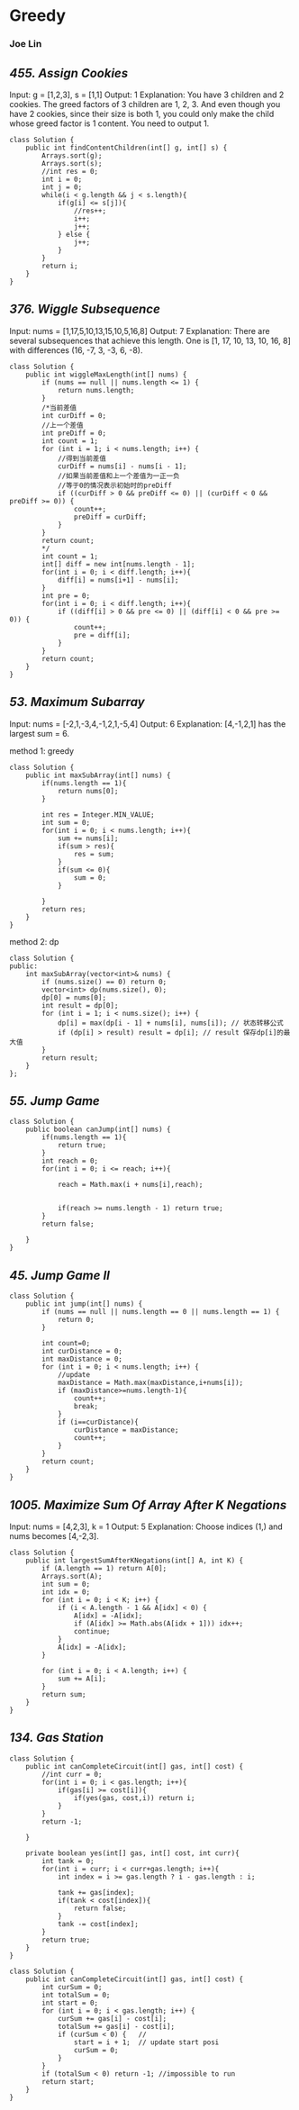 # Greedy
### Joe Lin

## *455. Assign Cookies*
Input: g = [1,2,3], s = [1,1]
Output: 1
Explanation: You have 3 children and 2 cookies. The greed factors of 3 children are 1, 2, 3. 
And even though you have 2 cookies, since their size is both 1, you could only make the child whose greed factor is 1 content.
You need to output 1.
```
class Solution {
    public int findContentChildren(int[] g, int[] s) {
        Arrays.sort(g);
        Arrays.sort(s);
        //int res = 0;
        int i = 0;
        int j = 0;
        while(i < g.length && j < s.length){
            if(g[i] <= s[j]){
                //res++;
                i++;
                j++;
            } else {
                j++;
            }
        }
        return i;
    }
}
```

## *376. Wiggle Subsequence*
Input: nums = [1,17,5,10,13,15,10,5,16,8]
Output: 7
Explanation: There are several subsequences that achieve this length.
One is [1, 17, 10, 13, 10, 16, 8] with differences (16, -7, 3, -3, 6, -8).
```
class Solution {
    public int wiggleMaxLength(int[] nums) {
        if (nums == null || nums.length <= 1) {
            return nums.length;
        }
        /*当前差值
        int curDiff = 0;
        //上一个差值
        int preDiff = 0;
        int count = 1;
        for (int i = 1; i < nums.length; i++) {
            //得到当前差值
            curDiff = nums[i] - nums[i - 1];
            //如果当前差值和上一个差值为一正一负
            //等于0的情况表示初始时的preDiff
            if ((curDiff > 0 && preDiff <= 0) || (curDiff < 0 && preDiff >= 0)) {
                count++;
                preDiff = curDiff;
            }
        }
        return count;
        */
        int count = 1;
        int[] diff = new int[nums.length - 1];
        for(int i = 0; i < diff.length; i++){
            diff[i] = nums[i+1] - nums[i];
        }
        int pre = 0;
        for(int i = 0; i < diff.length; i++){
            if ((diff[i] > 0 && pre <= 0) || (diff[i] < 0 && pre >= 0)) {
                count++;
                pre = diff[i];
            }
        }
        return count;
    }
}
```

## *53. Maximum Subarray*
Input: nums = [-2,1,-3,4,-1,2,1,-5,4]
Output: 6
Explanation: [4,-1,2,1] has the largest sum = 6.

method 1: greedy
```
class Solution {
    public int maxSubArray(int[] nums) {
        if(nums.length == 1){
            return nums[0];
        }
        
        int res = Integer.MIN_VALUE;
        int sum = 0;
        for(int i = 0; i < nums.length; i++){
            sum += nums[i];
            if(sum > res){
                res = sum;
            }
            if(sum <= 0){
                sum = 0;
            }
            
        }
        return res;
    }
}
```

method 2: dp
```
class Solution {
public:
    int maxSubArray(vector<int>& nums) {
        if (nums.size() == 0) return 0;
        vector<int> dp(nums.size(), 0); 
        dp[0] = nums[0];
        int result = dp[0];
        for (int i = 1; i < nums.size(); i++) {
            dp[i] = max(dp[i - 1] + nums[i], nums[i]); // 状态转移公式
            if (dp[i] > result) result = dp[i]; // result 保存dp[i]的最大值
        }
        return result;
    }
};

```

## *55. Jump Game*
```
class Solution {
    public boolean canJump(int[] nums) {
        if(nums.length == 1){
            return true;
        }
        int reach = 0;
        for(int i = 0; i <= reach; i++){
          
            reach = Math.max(i + nums[i],reach);
       
            
            if(reach >= nums.length - 1) return true;
        }
        return false;
        
    }
}
```

## *45. Jump Game II*
```
class Solution {
    public int jump(int[] nums) {
        if (nums == null || nums.length == 0 || nums.length == 1) {
            return 0;
        }
       
        int count=0;
        int curDistance = 0;
        int maxDistance = 0;
        for (int i = 0; i < nums.length; i++) {
            //update
            maxDistance = Math.max(maxDistance,i+nums[i]);
            if (maxDistance>=nums.length-1){
                count++;
                break;
            }
            if (i==curDistance){
                curDistance = maxDistance;
                count++;
            }
        }
        return count;
    }
}

```

## *1005. Maximize Sum Of Array After K Negations*
Input: nums = [4,2,3], k = 1
Output: 5
Explanation: Choose indices (1,) and nums becomes [4,-2,3].
```
class Solution {
    public int largestSumAfterKNegations(int[] A, int K) {
        if (A.length == 1) return A[0];
        Arrays.sort(A);
        int sum = 0;
        int idx = 0;
        for (int i = 0; i < K; i++) {
            if (i < A.length - 1 && A[idx] < 0) {
                A[idx] = -A[idx];
                if (A[idx] >= Math.abs(A[idx + 1])) idx++;
                continue;
            }
            A[idx] = -A[idx];
        }

        for (int i = 0; i < A.length; i++) {
            sum += A[i];
        }
        return sum;
    }
}

```

## *134. Gas Station*
```
class Solution {
    public int canCompleteCircuit(int[] gas, int[] cost) {
        //int curr = 0;
        for(int i = 0; i < gas.length; i++){
            if(gas[i] >= cost[i]){
                if(yes(gas, cost,i)) return i;
            }
        }
        return -1;
        
    }
    
    private boolean yes(int[] gas, int[] cost, int curr){
        int tank = 0;
        for(int i = curr; i < curr+gas.length; i++){
            int index = i >= gas.length ? i - gas.length : i;
            
            tank += gas[index];
            if(tank < cost[index]){
                return false;
            }
            tank -= cost[index];
        }
        return true;
    }
}
```


```
class Solution {
    public int canCompleteCircuit(int[] gas, int[] cost) {
        int curSum = 0;
        int totalSum = 0;
        int start = 0;
        for (int i = 0; i < gas.length; i++) {
            curSum += gas[i] - cost[i];
            totalSum += gas[i] - cost[i];
            if (curSum < 0) {   // 
                start = i + 1;  // update start posi
                curSum = 0;    
            }
        }
        if (totalSum < 0) return -1; //impossible to run
        return start;
    }
}

```


